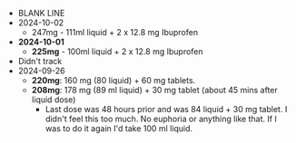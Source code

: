 - BLANK LINE
- 2024-10-02
	- 247mg - 111ml liquid + 2 x 12.8 mg Ibuprofen 
- **2024-10-01**
	- **225mg** - 100ml liquid + 2 x 12.8 mg Ibuprofen
- Didn't track
- 2024-09-26
	- **220mg**: 160 mg (80 liquid) + 60 mg tablets.
	- **208mg**: 178 mg (89 ml liquid) + 30 mg tablet (about 45 mins after liquid dose)
		- Last dose was 48 hours prior and was 84 liquid + 30 mg tablet. I didn't feel this too much. No euphoria or anything like that. If I was to do it again I'd take 100 ml liquid.